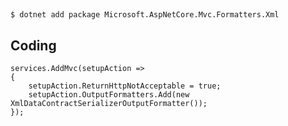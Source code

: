 ##
    $ dotnet add package Microsoft.AspNetCore.Mvc.Formatters.Xml


## Coding
    services.AddMvc(setupAction =>
    {
        setupAction.ReturnHttpNotAcceptable = true;
        setupAction.OutputFormatters.Add(new XmlDataContractSerializerOutputFormatter());
    });